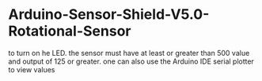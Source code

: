 # Arduino-Sensor-Shield-V5.0-Rotational-Sensor
to turn on he LED. the sensor must have at least or greater than 500 value and output of 125 or greater. 
one can also use the Arduino IDE serial plotter to  view values
